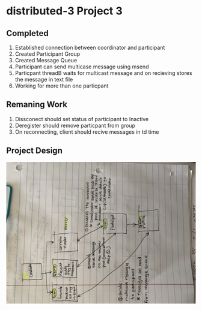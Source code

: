 # distributed-3 Project 3
 

## Completed

1) Established connection between coordinator and participant
2) Created Participant Group
3) Created Message Queue
4) Participant can send multicase message using msend
5) Particpant threadB waits for multicast message and on recieving stores the message in text file
6) Working for more than one particpant

## Remaning Work

1) Dissconect should set status of participant to Inactive
2) Deregister should remove particpant from group
3) On reconnecting, client should recive messages in td time

## Project Design

![alt text](/IMG_9653.jpg)
